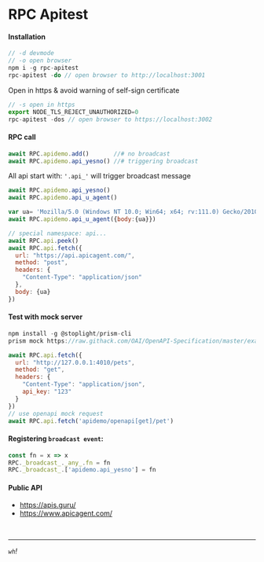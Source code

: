 # RPC Apitest
#### Installation
```js
// -d devmode
// -o open browser
npm i -g rpc-apitest
rpc-apitest -do // open browser to http://localhost:3001
```
Open in https & avoid warning of self-sign certificate  
```js
// -s open in https
export NODE_TLS_REJECT_UNAUTHORIZED=0
rpc-apitest -dos // open browser to https://localhost:3002
```


#### RPC call
```js
await RPC.apidemo.add()       //# no broadcast 
await RPC.apidemo.api_yesno() //# triggering broadcast
```

All api start with: `'.api_'` will trigger broadcast message
```js
await RPC.apidemo.api_yesno()   
await RPC.apidemo.api_u_agent() 

var ua= 'Mozilla/5.0 (Windows NT 10.0; Win64; x64; rv:111.0) Gecko/20100101 Firefox/111.0'
await RPC.apidemo.api_u_agent({body:{ua}})

// special namespace: api...
await RPC.api.peek()
await RPC.api.fetch({
  url: "https://api.apicagent.com/",
  method: "post",
  headers: {
    "Content-Type": "application/json"
  },
  body: {ua}
})
```

#### Test with mock server
```js
npm install -g @stoplight/prism-cli
prism mock https://raw.githack.com/OAI/OpenAPI-Specification/master/examples/v3.0/petstore.yaml

await RPC.api.fetch({
  url: "http://127.0.0.1:4010/pets",
  method: "get",
  headers: {
    "Content-Type": "application/json",
    api_key: "123"
  }
})
// use openapi mock request
await RPC.api.fetch('apidemo/openapi[get]/pet')
```
#### Registering `broadcast event`: 
```js
const fn = x => x
RPC._broadcast_._any_.fn = fn
RPC._broadcast_.['apidemo.api_yesno'] = fn
```

#### Public API
* https://apis.guru/
* https://www.apicagent.com/ 

<br/>
<hr/>

*`wh`!* 
